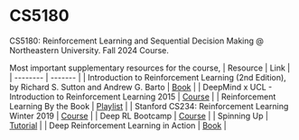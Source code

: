 # CS5180
CS5180: Reinforcement Learning and Sequential Decision Making @ Northeastern University. Fall 2024 Course.

Most important supplementary resources for the course,
| Resource    | Link |
| -------- | ------- |
| Introduction to Reinforcement Learning (2nd Edition), by Richard S. Sutton and Andrew G. Barto | [Book](http://incompleteideas.net/book/RLbook2020.pdf) |
| DeepMind x UCL - Introduction to Reinforcement Learning 2015 | [Course](https://youtube.com/playlist?list=PLqYmG7hTraZDM-OYHWgPebj2MfCFzFObQ&si=axvGuc4REsqvJUXe) |
| Reinforcement Learning By the Book | [Playlist](https://youtube.com/playlist?list=PLzvYlJMoZ02Dxtwe-MmH4nOB5jYlMGBjr&si=4z2xQ_LiZnHISII9) |
| Stanford CS234: Reinforcement Learning Winter 2019 | [Course](https://youtube.com/playlist?list=PLoROMvodv4rOSOPzutgyCTapiGlY2Nd8u&si=0lSKoZJI4Erp7h9_) |
| Deep RL Bootcamp | [Course](https://sites.google.com/view/deep-rl-bootcamp/lectures) |
| Spinning Up | [Tutorial](https://spinningup.openai.com/en/latest/index.html) |
| Deep Reinforcement Learning in Action | [Book](https://www.manning.com/books/deep-reinforcement-learning-in-action) |
